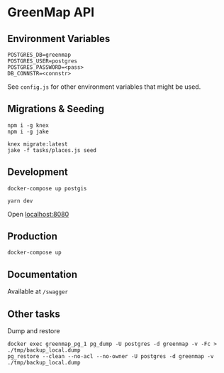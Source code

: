 # GreenMap API

## Environment Variables

```
POSTGRES_DB=greenmap
POSTGRES_USER=postgres
POSTGRES_PASSWORD=<pass>
DB_CONNSTR=<connstr>
```

See `config.js` for other environment variables that might be used.

## Migrations & Seeding

```
npm i -g knex
npm i -g jake

knex migrate:latest
jake -f tasks/places.js seed
```

## Development

```
docker-compose up postgis

yarn dev
```

Open [localhost:8080]()

## Production

```
docker-compose up
```

## Documentation

Available at `/swagger`

## Other tasks

Dump and restore

```
docker exec greenmap_pg_1 pg_dump -U postgres -d greenmap -v -Fc > ./tmp/backup_local.dump
pg_restore --clean --no-acl --no-owner -U postgres -d greenmap -v ./tmp/backup_local.dump
```
